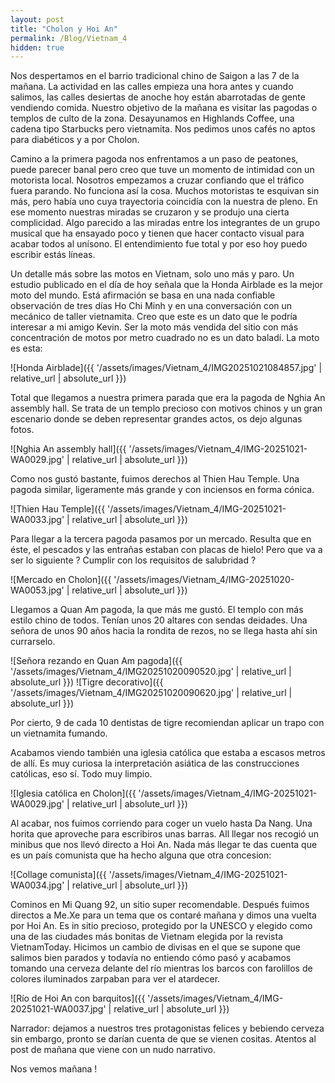```yaml
---
layout: post
title: "Cholon y Hoi An"
permalink: /Blog/Vietnam_4
hidden: true
---
```


Nos despertamos en el barrio tradicional chino de Saigon a las 7 de la mañana. La actividad en las calles empieza una hora antes y cuando salimos, las calles desiertas de anoche hoy están abarrotadas de gente vendiendo comida. Nuestro objetivo de la mañana es visitar las pagodas o templos de culto de la zona. Desayunamos en Highlands Coffee, una cadena tipo Starbucks pero vietnamita. Nos pedimos unos cafés no aptos para diabéticos y a por Cholon.

Camino a la primera pagoda nos enfrentamos a un paso de peatones, puede parecer banal pero creo que tuve un momento de intimidad con un motorista local. Nosotros empezamos a cruzar confiando que el tráfico fuera parando. No funciona así la cosa.  Muchos motoristas te esquivan sin más, pero había uno cuya trayectoria coincidía con la nuestra de pleno. En ese momento nuestras miradas se cruzaron y se produjo una cierta complicidad. Algo parecido a las miradas entre los integrantes de un grupo musical que ha ensayado poco y tienen que hacer contacto visual para acabar todos al unísono. El entendimiento fue total y por eso hoy puedo escribir estás líneas.

Un detalle más sobre las motos en Vietnam, solo uno más y paro. Un estudio publicado en el día de hoy señala que la Honda Airblade es la mejor moto del mundo. Está afirmación se basa en una nada confiable observación de tres días  Ho Chi Minh y en una conversación con un mecánico de taller vietnamita. Creo que este es un dato que le podría interesar a mi amigo Kevin. Ser la moto más vendida del sitio con más concentración de motos  por metro cuadrado no es un dato baladí. La moto es esta:

![Honda Airblade]({{ '/assets/images/Vietnam_4/IMG20251021084857.jpg' | relative_url | absolute_url }})

Total que llegamos a nuestra primera parada que era la pagoda de Nghia An assembly hall. Se trata de un templo precioso con motivos chinos y un gran escenario donde se deben representar grandes actos, os dejo algunas fotos.

![Nghia An assembly hall]({{ '/assets/images/Vietnam_4/IMG-20251021-WA0029.jpg' | relative_url | absolute_url }})

Como nos gustó bastante, fuimos derechos al Thien Hau Temple. Una pagoda similar, ligeramente más grande y con inciensos en forma cónica. 

![Thien Hau Temple]({{ '/assets/images/Vietnam_4/IMG-20251021-WA0033.jpg' | relative_url | absolute_url }})

Para llegar a la tercera pagoda pasamos por un mercado. Resulta que en éste, el pescados y las entrañas estaban con placas de hielo! Pero que va a ser lo siguiente ? Cumplir con los requisitos de salubridad ? 

![Mercado en Cholon]({{ '/assets/images/Vietnam_4/IMG-20251020-WA0053.jpg' | relative_url | absolute_url }})

Llegamos a Quan Am pagoda, la que más me gustó. El templo con más estilo chino de todos. Tenían unos 20 altares con sendas deidades. Una señora de unos 90 años hacia la rondita de rezos, no se llega hasta ahí sin currarselo. 

![Señora rezando en Quan Am pagoda]({{ '/assets/images/Vietnam_4/IMG20251020090520.jpg' | relative_url | absolute_url }})
![Tigre decorativo]({{ '/assets/images/Vietnam_4/IMG20251020090620.jpg' | relative_url | absolute_url }})

Por cierto, 9 de cada 10 dentistas de tigre recomiendan aplicar un trapo con un vietnamita fumando. 

Acabamos viendo también una iglesia católica que estaba a escasos metros de allí. Es muy curiosa la interpretación asiática de las construcciones católicas, eso sí. Todo muy limpio. 

![Iglesia católica en Cholon]({{ '/assets/images/Vietnam_4/IMG-20251021-WA0029.jpg' | relative_url | absolute_url }})

Al acabar, nos fuimos corriendo para coger un vuelo hasta Da Nang. Una horita que aproveche para escribiros unas barras. All llegar nos recogió un minibus que nos llevó directo a Hoi An. Nada más llegar te das cuenta que es un país comunista que ha hecho alguna que otra concesion:

![Collage comunista]({{ '/assets/images/Vietnam_4/IMG-20251021-WA0034.jpg' | relative_url | absolute_url }})

Cominos en Mi Quang 92, un sitio super recomendable. Después fuimos directos a Me.Xe para un tema que os contaré mañana y dimos una vuelta por Hoi An.  Es in sitio precioso, protegido por la UNESCO y elegido como una de las ciudades más bonitas de Vietnam elegida por la revista VietnamToday. Hicimos un cambio de divisas en el que se supone que salimos bien parados y todavía no entiendo cómo pasó y acabamos tomando una cerveza delante del río mientras los barcos con farolillos de colores iluminados zarpaban para ver el atardecer.

![Río de Hoi An con barquitos]({{ '/assets/images/Vietnam_4/IMG-20251021-WA0037.jpg' | relative_url | absolute_url }})

Narrador: dejamos a nuestros tres protagonistas felices y bebiendo cerveza sin embargo, pronto se darían cuenta de que se vienen cositas. Atentos al post de mañana que viene con un nudo narrativo.

Nos vemos mañana !